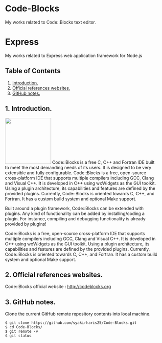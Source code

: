 # Code-Blocks
My works related to Code::Blocks text editor.

# Express
My works related to Express web application framework for Node.js

## Table of Contents
1. [Introduction.](#introduction)
2. [Official references websites.](#references)
3. [GitHub notes.](#github)

<a name="introduction"></a>
## 1. Introduction.
<img src="express.png" height="150"> 
Code::Blocks is a free C, C++ and Fortran IDE built to meet the most demanding needs of its users. It is designed to be very extensible and fully configurable. Code::Blocks is a free, open-source cross-platform IDE that supports multiple compilers including GCC, Clang and Visual C++. It is developed in C++ using wxWidgets as the GUI toolkit. Using a plugin architecture, its capabilities and features are defined by the provided plugins. Currently, Code::Blocks is oriented towards C, C++, and Fortran. It has a custom build system and optional Make support.

Built around a plugin framework, Code::Blocks can be extended with plugins. Any kind of functionality can be added by installing/coding a plugin. For instance, compiling and debugging functionality is already provided by plugins!

Code::Blocks is a free, open-source cross-platform IDE that supports multiple compilers including GCC, Clang and Visual C++. It is developed in C++ using wxWidgets as the GUI toolkit. Using a plugin architecture, its capabilities and features are defined by the provided plugins. Currently, Code::Blocks is oriented towards C, C++, and Fortran. It has a custom build system and optional Make support.

<a name="references"></a>
## 2. Official references websites. <br />
Code::Blocks official website : http://codeblocks.org <br />

<a name="github"></a>
## 3. GitHub notes.
Clone the current GitHub remote repository contents into local machine.
```
$ git clone https://github.com/syakirharis25/Code-Blocks.git
$ cd Code-Blocks/
$ git remote -v
$ git status
